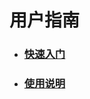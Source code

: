 # 用户指南

* ### [快速入门](/yong-hu-zhi-nan/ru-men-zhi-nan.md)
* ### [使用说明](/yong-hu-zhi-nan/yong-hu-shou-ce.md)